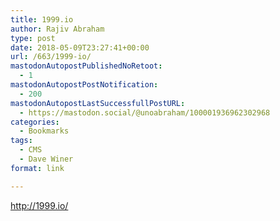 ```yaml
---
title: 1999.io
author: Rajiv Abraham
type: post
date: 2018-05-09T23:27:41+00:00
url: /663/1999-io/
mastodonAutopostPublishedNoRetoot:
  - 1
mastodonAutopostPostNotification:
  - 200
mastodonAutopostLastSuccessfullPostURL:
  - https://mastodon.social/@unoabraham/100001936962302968
categories:
  - Bookmarks
tags:
  - CMS
  - Dave Winer
format: link

---
```

<http://1999.io/>